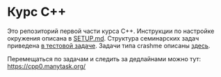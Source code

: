 # Курс C++

Это репозиторий первой части курса C++. Инструкции по настройке окружения описана в [SETUP.md](docs/SETUP.md). Структура семинарских задач приведена [в тестовой задаче](multiplication). Задачи типа crashme описаны [здесь](docs/crash_readme.md).

Перемещаться по задачам и следить за дедлайнами можно тут: https://cpp0.manytask.org/
